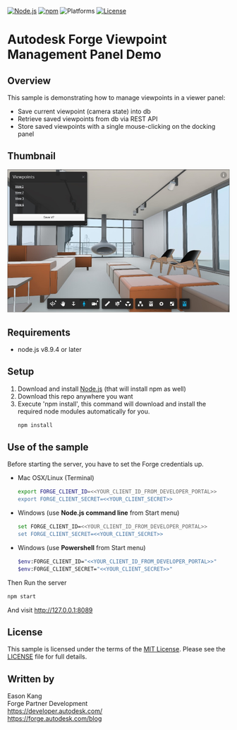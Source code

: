 [![Node.js](https://img.shields.io/badge/Node.js-8.9.4-blue.svg)](https://nodejs.org/)
[![npm](https://img.shields.io/badge/npm-5.8.0-blue.svg)](https://www.npmjs.com/)
![Platforms](https://img.shields.io/badge/platform-windows%20%7C%20osx%20%7C%20linux-lightgray.svg)
[![License](http://img.shields.io/:license-mit-blue.svg)](http://opensource.org/licenses/MIT)

# Autodesk Forge Viewpoint Management Panel Demo

## Overview

This sample is demonstrating how to manage viewpoints in a viewer panel:

 - Save current viewpoint (camera state) into db
 - Retrieve saved viewpoints from db via REST API
 - Store saved viewpoints with a single mouse-clicking on the docking panel

## Thumbnail 
![thumbnail](/thumbnail.jpg)

## Requirements

* node.js v8.9.4 or later

<a name="setup"></a>
## Setup

1. Download and install [Node.js](http://nodejs.org/) (that will install npm as well)
2. Download this repo anywhere you want
3. Execute 'npm install', this command will download and install the required node modules automatically for you. <br />
   ```bash
   npm install
   ```

<a name="UseOfTheSample"></a>
## Use of the sample

Before starting the server, you have to set the Forge credentials up.

- Mac OSX/Linux (Terminal)
   ```bash
   export FORGE_CLIENT_ID=<<YOUR_CLIENT_ID_FROM_DEVELOPER_PORTAL>>
   export FORGE_CLIENT_SECRET=<<YOUR_CLIENT_SECRET>>
   ```

- Windows (use **Node.js command line** from Start menu)
   ```bash
   set FORGE_CLIENT_ID=<<YOUR_CLIENT_ID_FROM_DEVELOPER_PORTAL>>
   set FORGE_CLIENT_SECRET=<<YOUR_CLIENT_SECRET>>
   ```


- Windows (use **Powershell** from Start menu)
   ```bash
   $env:FORGE_CLIENT_ID="<<YOUR_CLIENT_ID_FROM_DEVELOPER_PORTAL>>"
   $env:FORGE_CLIENT_SECRET="<<YOUR_CLIENT_SECRET>>"
   ```


Then Run the server <br />
   ```bash
   npm start
   ```

And visit http://127.0.0.1:8089 <br />


## License

This sample is licensed under the terms of the [MIT License](http://opensource.org/licenses/MIT).
Please see the [LICENSE](LICENSE) file for full details.

## Written by

Eason Kang <br />
Forge Partner Development <br />
https://developer.autodesk.com/ <br />
https://forge.autodesk.com/blog <br />